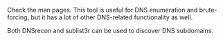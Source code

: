 Check the man pages. This tool is useful for DNS enumeration and brute-forcing, but it has a lot of other DNS-related functionality as well. 

Both DNSrecon and sublist3r can be used to discover DNS subdomains.